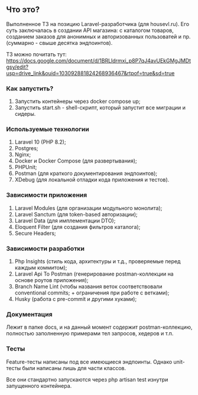 ## Что это?

Выполненное ТЗ на позицию Laravel-разработчика (для housevl.ru). Его суть
заключалась в создании API магазина: с каталогом товаров, созданием заказов для анонимных и
авторизованных пользоватей и пр. (суммарно - свыше десятка эндпоинтов).

ТЗ можно почитать тут: https://docs.google.com/document/d/1BRLldrmxi_p8P7qJ4avUEkGMgJMDtgsy/edit?usp=drive_link&ouid=103092881824268936467&rtpof=true&sd=true

### Как запустить?

1. Запустить контейнеры через docker compose up;
2. Запустить start.sh - shell-скрипт, который запустит все миграции и сидеры.

### Используемые технологии

1. Laravel 10 (PHP 8.2);
2. Postgres;
3. Nginx;
4. Docker и Docker Compose (для развертывания);
5. PHPUnit;
6. Postman (для краткого документирования эндпоинтов);
7. XDebug (для локальной отладки кода приложения и тестов).

### Зависимости приложения

1. Laravel Modules (для организации модульного монолита);
2. Laravel Sanctum (для token-based авторизации);
3. Laravel Data (для имплементации DTO);
4. Eloquent Filter (для создания фильтров каталога);
5. Secure Headers;

### Зависимости разработки

1. Php Insights (стиль кода, архитектуры и т.д., проверяемые перед каждым коммитом);
2. Laravel Api To Postman (генерирование postman-коллекции на основе роутов приложения);
3. Branch Name Lint (чтобы названия веток соответствовали conventional commits; + ограничения при работе с ветками);
4. Husky (работа с pre-commit и другими хуками);

### Документация

Лежит в папке docs, и на данный момент содержит postman-коллекцию, полностью заполненную примерами тел запросов, хедеров и т.п.

### Тесты

Feature-тесты написаны под все имеющиеся эндпоинты. Однако unit-тесты были написаны лишь
для части классов.

Все они стандартно запускаются через php artisan test изнутри запущенного контейнера.
